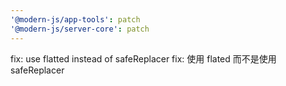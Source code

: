 ```yaml
---
'@modern-js/app-tools': patch
'@modern-js/server-core': patch
---
```


fix: use flatted instead of safeReplacer
fix: 使用 flated 而不是使用 safeReplacer
